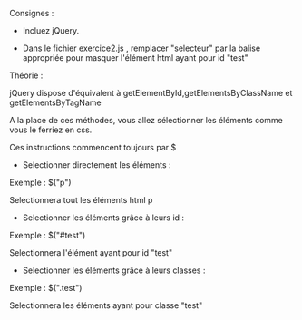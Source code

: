 Consignes :

- Incluez jQuery.
  
- Dans le fichier exercice2.js , remplacer "selecteur" par la balise appropriée pour masquer l'élément html ayant pour id
"test"






 Théorie :

 jQuery dispose d'équivalent à getElementById,getElementsByClassName et getElementsByTagName

 A la place de ces méthodes, vous allez sélectionner les éléments comme vous le ferriez en css.

 Ces instructions commencent toujours par $


- Selectionner directement les éléments :

Exemple : $("p")

Selectionnera tout les éléments html p


- Selectionner les éléments grâce à leurs id :

Exemple : $("#test")

Selectionnera l'élément ayant pour id "test"


- Selectionner les éléments grâce à leurs classes :

Exemple : $(".test")

Selectionnera les éléments ayant pour classe "test"






